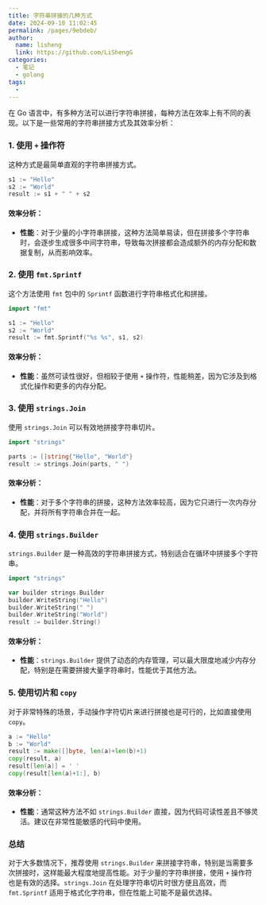 ```yaml
---
title: 字符串拼接的几种方式
date: 2024-09-10 11:02:45
permalink: /pages/9ebdeb/
author: 
  name: lisheng
  link: https://github.com/LiShengG
categories: 
  - 笔记
  - golang
tags: 
  - 
---
```

在 Go 语言中，有多种方法可以进行字符串拼接，每种方法在效率上有不同的表现。以下是一些常用的字符串拼接方式及其效率分析：

### 1. 使用 `+` 操作符

这种方式是最简单直观的字符串拼接方式。

```go
s1 := "Hello"
s2 := "World"
result := s1 + " " + s2
```

#### 效率分析：
- **性能**：对于少量的小字符串拼接，这种方法简单易读，但在拼接多个字符串时，会逐步生成很多中间字符串，导致每次拼接都会造成额外的内存分配和数据复制，从而影响效率。

### 2. 使用 `fmt.Sprintf`

这个方法使用 `fmt` 包中的 `Sprintf` 函数进行字符串格式化和拼接。

```go
import "fmt"

s1 := "Hello"
s2 := "World"
result := fmt.Sprintf("%s %s", s1, s2)
```

#### 效率分析：
- **性能**：虽然可读性很好，但相较于使用 `+` 操作符，性能稍差，因为它涉及到格式化操作和更多的内存分配。

### 3. 使用 `strings.Join`

使用 `strings.Join` 可以有效地拼接字符串切片。

```go
import "strings"

parts := []string{"Hello", "World"}
result := strings.Join(parts, " ")
```

#### 效率分析：
- **性能**：对于多个字符串的拼接，这种方法效率较高，因为它只进行一次内存分配，并将所有字符串合并在一起。

### 4. 使用 `strings.Builder`

`strings.Builder` 是一种高效的字符串拼接方式，特别适合在循环中拼接多个字符串。

```go
import "strings"

var builder strings.Builder
builder.WriteString("Hello")
builder.WriteString(" ")
builder.WriteString("World")
result := builder.String()
```

#### 效率分析：
- **性能**：`strings.Builder` 提供了动态的内存管理，可以最大限度地减少内存分配，特别是在需要拼接大量字符串时，性能优于其他方法。

### 5. 使用切片和 `copy`

对于非常特殊的场景，手动操作字符切片来进行拼接也是可行的，比如直接使用 `copy`。

```go
a := "Hello"
b := "World"
result := make([]byte, len(a)+len(b)+1)
copy(result, a)
result[len(a)] = ' '
copy(result[len(a)+1:], b)
```

#### 效率分析：
- **性能**：通常这种方法不如 `strings.Builder` 直接，因为代码可读性差且不够灵活。建议在非常性能敏感的代码中使用。

### 总结

对于大多数情况下，推荐使用 `strings.Builder` 来拼接字符串，特别是当需要多次拼接时，这样能最大程度地提高性能。对于少量的字符串拼接，使用 `+` 操作符也是有效的选择。`strings.Join` 在处理字符串切片时很方便且高效，而 `fmt.Sprintf` 适用于格式化字符串，但在性能上可能不是最优选择。 

